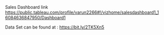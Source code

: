

Sales Dashboard link
https://public.tableau.com/profile/varun2266#!/vizhome/salesdashboard1_16084636847950/Dashboard1

Data Set can be found at : https://bit.ly/2TK5Xn5
